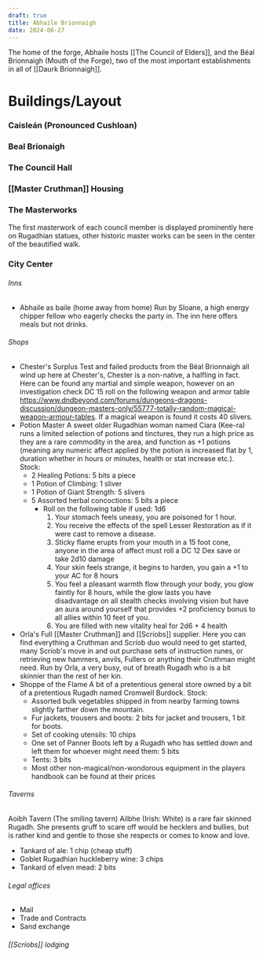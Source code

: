```yaml
---
draft: true
title: Abhaile Brionnaigh
date: 2024-06-27
---
```

The home of the forge, Abhaile hosts [[The Council of Elders]], and the Béal Brionnaigh (Mouth of the Forge), two of the most important establishments in all of [[Daurk Brionnaigh]]. 

# Buildings/Layout
### Caisleán (Pronounced Cushloan)
### Beal Brionaigh
### The Council Hall
### [[Master Cruthman]] Housing

### The Masterworks
 The first masterwork of each council member is displayed prominently here on Rugadhian statues, other historic master works can be seen in the center of the beautified walk.
### City Center
###### Inns
 - Abhaile as baile (home away from home)
	 Run by Sloane, a high energy chipper fellow who eagerly checks the party in. The inn here offers meals but not drinks.
###### Shops
- Chester's Surplus
	 Test and failed products from the Béal Brionnaigh all wind up here at Chester's, Chester is a non-native, a halfling in fact. Here can be found any martial and simple weapon, however on an investigation check DC 15 roll on the following weapon and armor table https://www.dndbeyond.com/forums/dungeons-dragons-discussion/dungeon-masters-only/55777-totally-random-magical-weapon-armour-tables. If a magical weapon is found it costs 40 slivers.
- Potion Master
	A sweet older Rugadhian woman named Ciara (Kee-ra) runs a limited selection of potions and tinctures, they run a high price as they are a rare commodity in the area, and function as +1 potions (meaning any numeric affect applied by the potion is increased flat by 1, duration whether in hours or minutes, health or stat increase etc.).
	Stock:
	- 2 Healing Potions: 5 bits a piece
	- 1 Potion of Climbing: 1 sliver
	- 1 Potion of Giant Strength: 5 slivers
	- 5 Assorted herbal concoctions: 5 bits a piece
		- Roll on the following table if used:
		  1d6
			1. Your stomach feels uneasy, you are poisoned for 1 hour.
			2. You receive the effects of the spell Lesser Restoration as if it were cast to remove a disease.
			3. Sticky flame erupts from your mouth in a 15 foot cone, anyone in the area of affect must roll a DC 12 Dex save or take 2d10 damage
			4. Your skin feels strange, it begins to harden, you gain a +1 to your AC for 8 hours
			5. You feel a pleasant warmth flow through your body, you glow faintly for 8 hours, while the glow lasts you have disadvantage on all stealth checks involving vision but have an aura around yourself that provides +2 proficiency bonus to all allies within 10 feet of you.
			6. You are filled with new vitality heal for 2d6 + 4 health
- Orla's
	 Full [[Master Cruthman]] and [[Scríobs]] supplier. Here you can find everything a Cruthman and Scríob duo would need to get started, many Scríob's move in and out purchase sets of instruction runes, or retrieving new hammers, anvils, Fullers or anything their Cruthman might need.
	 Run by Orla, a very busy, out of breath Rugadh who is a bit skinnier than the rest of her kin.
- Shoppe of the Flame
	 A bit of a pretentious general store owned by a bit of a pretentious Rugadh named Cromwell Burdock. 
	 Stock:
	 - Assorted bulk vegetables shipped in from nearby farming towns slightly farther down the mountain.
	 - Fur jackets, trousers and boots: 2 bits for jacket and trousers, 1 bit for boots.
	 - Set of cooking utensils: 10 chips
	 - One set of Panner Boots left by a Rugadh who has settled down and left them for whoever might need them: 5 bits
	 - Tents: 3 bits
	 - Most other non-magical/non-wondorous equipment in the players handbook can be found at their prices
###### Taverns
 Aoibh Tavern (The smiling tavern)
 Ailbhe (Irish: White) is a rare fair skinned Rugadh. She presents gruff to scare off would be hecklers and bullies, but is rather kind and gentle to those she respects or comes to know and love.
 - Tankard of ale: 1 chip (cheap stuff)
 - Goblet Rugadhian huckleberry wine: 3 chips
 - Tankard of elven mead: 2 bits
###### Legal offices
- Mail
- Trade and Contracts
- Sand exchange
###### [[Scríobs]] lodging